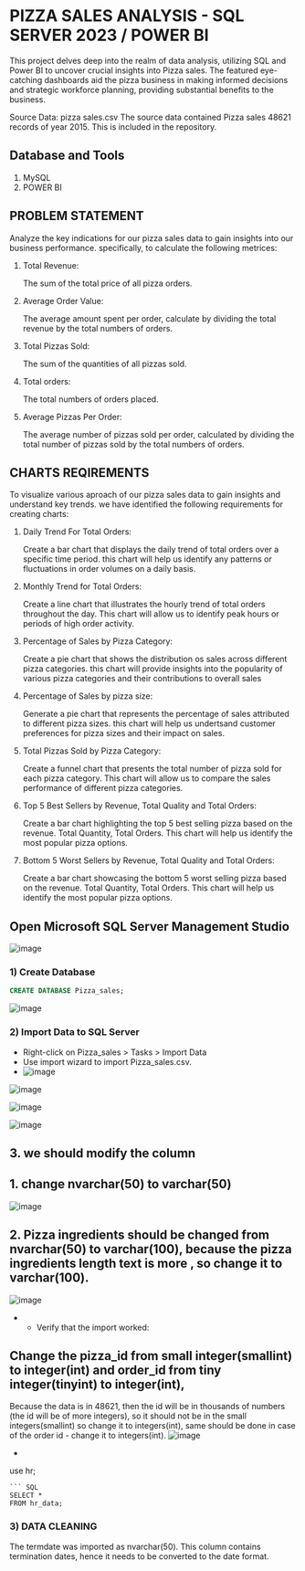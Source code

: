 # PIZZA SALES ANALYSIS - SQL SERVER 2023 / POWER BI

This project delves deep into the realm of data analysis, utilizing SQL and Power BI to uncover crucial insights into Pizza sales. The featured eye-catching dashboards aid the pizza business in making informed decisions and strategic workforce planning, providing substantial benefits to the business.

Source Data:
pizza sales.csv
The source data contained Pizza sales 48621 records of year 2015. This is included in the repository.

## Database and Tools
1. MySQL
2. POWER BI

## PROBLEM STATEMENT
Analyze the key indications for our pizza sales data to gain insights into our business performance. specifically, to calculate the following metrices:

1. Total Revenue:
   
   The sum of the total price of all pizza orders.
2. Average Order Value:
   
   The average amount spent per order, calculate by dividing the total revenue by the total numbers of orders.
3. Total Pizzas Sold:
   
   The sum of the quantities of all pizzas sold.
4. Total orders:
   
   The total numbers of orders placed.
5. Average Pizzas Per Order:
   
   The average number of pizzas sold per order, calculated by dividing the total number of pizzas sold  by the total numbers of orders.

 ## CHARTS REQIREMENTS
 To visualize various aproach of our pizza sales data to gain insights and understand key trends. we have identified the following requirements for creating charts:

1. Daily Trend For Total Orders:

   Create a bar chart that displays the daily trend of total orders over a specific time period. this chart will help us identify any patterns or fluctuations in order volumes on a daily 
   basis.
3. Monthly Trend for Total Orders:

   Create a line chart that illustrates the hourly trend of total orders throughout the day. This chart will allow us to identify peak hours or periods of high order activity.
5. Percentage of Sales by Pizza Category:

   Create a pie chart that shows the distribution os sales across different pizza categories. this chart will provide insights into the popularity of various pizza categories and their 
   contributions to overall sales      
4. Percentage of Sales by pizza size:

   Generate a pie chart that represents the percentage of sales attributed to different pizza sizes. this chart will help us undertsand customer preferences for pizza sizes and their impact 
   on sales.
5. Total Pizzas Sold by Pizza Category:

   Create a funnel chart that presents the total number of pizza sold for each pizza category. This chart will allow us to compare the sales performance of different pizza categories.
6. Top 5 Best Sellers by Revenue, Total Quality and Total Orders:

   Create a bar chart highlighting the top 5 best selling pizza based on the revenue. Total Quantity, Total Orders. This chart will help us identify the most popular pizza options.
7.  Bottom 5 Worst Sellers by Revenue, Total Quality and Total Orders:

    Create a bar chart showcasing the bottom 5 worst selling pizza based on the revenue. Total Quantity, Total Orders. This chart will help us identify the most popular pizza options.

## Open Microsoft SQL Server Management Studio
![image](https://github.com/PRATHAMESH9743/PIZZA-SALES-ANALYSIS/assets/154798147/eace9bfc-add8-4153-9c49-fa95cc7a024b)

 ### 1) Create Database
``` SQL
CREATE DATABASE Pizza_sales;
```
![image](https://github.com/PRATHAMESH9743/PIZZA-SALES-ANALYSIS/assets/154798147/96c8a885-a05b-4e59-8e72-866052f85798)

   ### 2) Import Data to SQL Server
- Right-click on  Pizza_sales > Tasks > Import Data
- Use import wizard to import Pizza_sales.csv.
- ![image](https://github.com/PRATHAMESH9743/PIZZA-SALES-ANALYSIS/assets/154798147/0af2635a-b60d-4ec6-aa1c-0d358ac06a0f)
  
![image](https://github.com/PRATHAMESH9743/PIZZA-SALES-ANALYSIS/assets/154798147/0157c838-e670-466a-b009-362750b83135)

![image](https://github.com/PRATHAMESH9743/PIZZA-SALES-ANALYSIS/assets/154798147/58cb2583-cdd9-466a-8cfe-ef66c95accd3)

![image](https://github.com/PRATHAMESH9743/PIZZA-SALES-ANALYSIS/assets/154798147/2eabe31f-71e5-4ecc-9fdb-5034aa2174ef)

## 3. we should modify the column
## 1. change nvarchar(50) to varchar(50)
   
![image](https://github.com/PRATHAMESH9743/PIZZA-SALES-ANALYSIS/assets/154798147/5a58ca6b-a55f-4d53-b474-39b7eb342ff3)

## 2. Pizza ingredients should be changed from nvarchar(50) to varchar(100), because the pizza ingredients length text is more , so change it to varchar(100).


![image](https://github.com/PRATHAMESH9743/PIZZA-SALES-ANALYSIS/assets/154798147/cd07ebd4-e74c-440d-a45e-797874023801)
- - Verify that the import worked:

## Change the pizza_id from small integer(smallint) to integer(int) and order_id from tiny integer(tinyint) to integer(int), 
Because the data is in 48621, then the id will be in thousands of numbers (the id will be of more integers), so it should not be in the small integers(smallint) so change it to integers(int), same should be done in case of the order id - change it to integers(int).
![image](https://github.com/PRATHAMESH9743/PIZZA-SALES-ANALYSIS/assets/154798147/16ceeaa9-dbc6-4168-b9b7-29397143988b)


  - ``` SQL
use hr;
```
``` SQL
SELECT *
FROM hr_data;
```


### 3) DATA CLEANING
The termdate was imported as nvarchar(50). This column contains termination dates, hence it needs to be converted to the date format.
   












         

